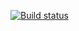 [![Build status](https://ci.appveyor.com/api/projects/status/3okuxfqydumd93bf?svg=true)](https://ci.appveyor.com/project/NeuroK-hub/ajs-8-2)
